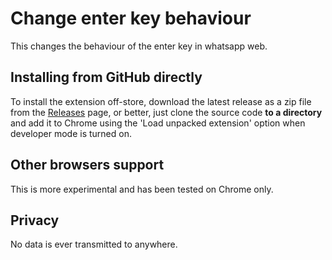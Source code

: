 # Change enter key behaviour

This changes the behaviour of the enter key in whatsapp web.


## Installing from GitHub directly

To install the extension off-store, download the latest release as a zip file from the [Releases](./releases) page, or better, just clone the source code
**to a directory** and add it to Chrome using the 'Load unpacked extension' option when developer mode is turned on.

## Other browsers support

This is more experimental and has been tested on Chrome only.

## Privacy

No data is ever transmitted to anywhere.
